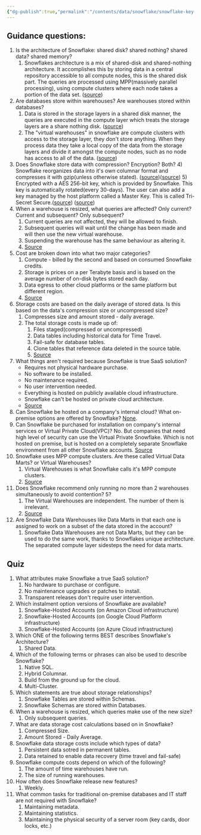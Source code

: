 ```yaml
---
{"dg-publish":true,"permalink":"/contents/data/snowflake/snowflake-key-concepts/","tags":["Snowflake"]}
---
```



## Guidance questions:

1) Is the architecture of Snowflake: shared disk? shared nothing? shared data? shared memory? 
	1) Snowflakes architecture is a mix of shared-disk and shared-nothing architecture. It accomplishes this by storing data in a central repository accessible to all compute nodes, this is the shared disk part. The queries are processed using MPP(massively parallel processing), using compute clusters where each node takes a portion of the data set. ([source](https://docs.snowflake.com/en/user-guide/intro-key-concepts#snowflake-architecture))
2) Are databases store within warehouses? Are warehouses stored within databases? 
	1) Data is stored in the storage layers in a shared disk manner, the queries are executed in the compute layer which treats the storage layers are a share nothing disk. ([source](https://docs.snowflake.com/en/user-guide/intro-key-concepts#snowflake-architecture))
	2) The "virtual warehouses" in snowflake are compute clusters with access to the storage layer, they don't store anything. When they process data they take a local copy of the data from the storage layers and divide it amongst the compute nodes, such as no node has access to all of the data. ([source](https://docs.snowflake.com/en/user-guide/intro-key-concepts#snowflake-architecture))
3) Does Snowflake store data with compression? Encryption? Both?
	4) Snowflake reorganizes data into it's own columnar format and compresses it with gzip(unless otherwise stated). ([source](https://docs.snowflake.com/en/user-guide/intro-key-concepts#database-storage))([source](https://docs.snowflake.com/en/user-guide/intro-summary-loading))
	5) Encrypted with a AES 256-bit key, which is provided by Snowflake. This key is automatically rotated(every 30-days). The user can also add a key managed by the host platform called a Master Key. This is called Tri-Secret Secure.([source](https://docs.snowflake.com/en/user-guide/security-encryption-manage)) ([source](https://docs.snowflake.com/en/user-guide/intro-summary-loading))
4) When a warehouse is resized, what queries are affected? Only current? Current and subsequent? Only subsequent? 
	1) Current queries are not affected, they will be allowed to finish. 
	2) Subsequent queries will wait until the change has been made and will then use the new virtual warehouse.
	3) Suspending the warehouse has the same behaviour as altering it. 
	4) [Source](https://docs.snowflake.com/en/sql-reference/sql/alter-warehouse#usage-notes)
5) Cost are broken down into what two major categories? 	
	1) Compute - billed by the second and based on consumed Snowflake credits. 
	2) Storage is prices on a per Terabyte basis and is based on the average number of on-disk bytes stored each day.
	3) Data egress to other cloud platforms or the same platform but different region. 
	4) [Source](https://docs.snowflake.com/en/user-guide/cost-understanding-overall)
6) Storage costs are based on the daily average of stored data. Is this based on the data's compression size or uncompressed size?  
	1) Compresses size and amount stored - daily average. 
	2) The total storage costs is made up of:
		1) Files staged(compressed or uncompressed)
		2) Data tables including historical data for Time Travel.
		3) Fail-safe for database tables. 
		4) Clone tables that reference data deleted in the source table.
		5) [Source](https://docs.snowflake.com/en/user-guide/cost-understanding-data-storage)
7) What things aren't required because Snowflake is true SaaS solution?
	- Requires not physical hardware purchase.
	- No software to be installed.
	- No maintenance required.
	- No user intervention needed.
	- Everything is hosted on publicly available cloud infrastructure.
	- Snowflake can't be hosted on private cloud architecture. 
	- [Source](https://docs.snowflake.com/en/user-guide/intro-key-concepts#data-platform-as-a-self-managed-service)
1) Can Snowflake be hosted on a company's internal cloud? What on-premise options are offered by Snowflake? 
	[None](https://docs.snowflake.com/en/user-guide/intro-key-concepts#data-platform-as-a-self-managed-service).
9) Can Snowflake be purchased for installation on company's internal services or Virtual Private Cloud(VPC)?
	No. But companies that need high level of security can use the Virtual Private Snowflake. Which is not hosted on premise, but is hosted on a completely separate Snowflake environment from all other Snowflake accounts.
	[Source](https://docs.snowflake.com/en/user-guide/intro-editions#virtual-private-snowflake-vps) 
10) Snowflake uses MPP compute clusters. Are these called Virtual Data Marts? or Virtual Warehouses? 
	1) Virtual Warehouses is what Snowflake calls it's MPP compute clusters. 
	2) [Source](https://docs.snowflake.com/en/user-guide/intro-key-concepts#query-processing)
11) Does Snowflake recommend only running no more than 2 warehouses simultaneously to avoid contention? 5?
	1) The Virtual Warehouses are independent. The number of them is irrelevant. 
	2) [Source](https://docs.snowflake.com/en/user-guide/intro-key-concepts#query-processing)
12) Are Snowflake Data Warehouses like Data Marts in that each one is assigned to work on a subset of the data stored in the account?
	1) Snowflake Data Warehouses are not Data Marts, but they can be used to do the same work, thanks to Snowflakes unique architecture. The separated compute layer sidesteps the need for data marts. 
			

## Quiz

1. What attributes make Snowflake a true SaaS solution?
	1. No hardware to purchase or configure.
	2. No maintenance upgrades or patches to install.
	3. Transparent releases don't require user intervention.
2. Which instalment option versions of Snowflake are available?
	1. Snowflake-Hosted Accounts (on Amazon Cloud infrastructure)
	2. Snowflake-Hosted Accounts (on Google Cloud Platform infrastructure)
	3. Snowflake-Hosted Accounts (on Azure Cloud infrastructure)
3. Which ONE of the following terms BEST describes Snowflake's Architecture?
	1. Shared Data.
4. Which of the following terms or phrases can also be used to describe Snowflake?
	1. Native SQL.
	2. Hybrid Columnar.
	3. Build from the ground up for the cloud. 
	4. Multi-Cluster.
5. Which statements are true about storage relationships?
	1. Snowflake Tables are stored within Schemas. 
	2. Snowflake Schemas are stored within Databases. 
6. When a warehouse is resized, which queries make use of the new size?
	1. Only subsequent queries. 
7. What are data storage cost calculations based on in Snowflake?
	1. Compressed Size.
	2. Amount Stored - Daily Average.
8. Snowflake data storage costs include which types of data?
	1. Persistent data sotred in permanent tables.
	2. Data retained to enable data recovery (time travel and fail-safe)
9. Snowflake compute costs depend on which of the following? 
	1. The amount of time warehouses have run.
	2. The size of running warehouses.
10. How often does Snowflake release new features?
	1. Weekly.
11. What common tasks for traditional on-premise databases and IT staff are not required with Snowflake?
	1. Maintaining metadata.
	2. Maintaining statistics.
	3. Maintaining the physical security of a server room (key cards, door locks, etc.)